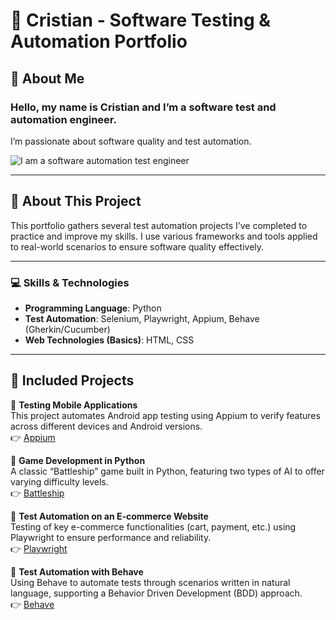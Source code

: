 # 🚀 Cristian - Software Testing & Automation Portfolio

## 👋 About Me
### Hello, my name is Cristian and I’m a software test and automation engineer.  
I’m passionate about software quality and test automation.

![I am a software automation test engineer](https://sdmntpritalynorth.oaiusercontent.com/files/00000000-a3a4-5246-b887-2566123867aa/raw?se=2025-05-07T20%3A50%3A48Z&sp=r&sv=2024-08-04&sr=b&scid=00000000-0000-0000-0000-000000000000&skoid=eb780365-537d-4279-a878-cae64e33aa9c&sktid=a48cca56-e6da-484e-a814-9c849652bcb3&skt=2025-05-07T18%3A24%3A48Z&ske=2025-05-08T18%3A24%3A48Z&sks=b&skv=2024-08-04&sig=nitwXhOxKPcFRo71pakExoTV37tiG1VTGuS935L5wmQ%3D)

---

## 📌 About This Project
This portfolio gathers several test automation projects I’ve completed to practice and improve my skills. I use various frameworks and tools applied to real-world scenarios to ensure software quality effectively.

---

### 💻 Skills & Technologies
- **Programming Language**: Python  
- **Test Automation**: Selenium, Playwright, Appium, Behave (Gherkin/Cucumber)  
- **Web Technologies (Basics)**: HTML, CSS

---

## 📂 Included Projects

🔹 **Testing Mobile Applications**  
This project automates Android app testing using Appium to verify features across different devices and Android versions.  
👉 [Appium](https://github.com/cristian772/QA-testing-autmation/tree/main/Appium)

🔹 **Game Development in Python**  
A classic “Battleship” game built in Python, featuring two types of AI to offer varying difficulty levels.  
👉 [Battleship](https://github.com/cristian772/QA-testing-autmation/tree/main/Games)

🔹 **Test Automation on an E-commerce Website**  
Testing of key e-commerce functionalities (cart, payment, etc.) using Playwright to ensure performance and reliability.  
👉 [Playwright](https://github.com/cristian772/QA-testing-autmation/tree/main/Playwrigth)

🔹 **Test Automation with Behave**  
Using Behave to automate tests through scenarios written in natural language, supporting a Behavior Driven Development (BDD) approach.  
👉 [Behave](https://github.com/cristian772/QA-testing-autmation/tree/main/features)
